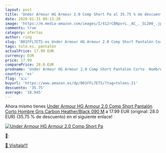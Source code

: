 ```yaml
---
layout: post
title: 'Under Armour HG Armour 2.0 Comp Short Pa al 35.75 % de descuento'
date: 2020-01-31 09:13:20
image: 'https://m.media-amazon.com/images/I/412rCBNpvrL._AC_._SL200_.jpg'
comments: true
category: ofertas
author: ring
slug: 'B01FFL7ETS-es Under Armour HG Armour 2.0 Comp Short Pantalón Corto...'
tags: tole.es, pantalón
actualPrice: 17.99 EUR
currency: EUR
price: 17.99
comparePrice: 28.0 EUR
prodname: 'Under Armour HG Armour 2.0 Comp Short Pantalón Corto  Hombre  Gris  Carbon Heather/Black 090   M'
country: 'es'
flag: '🇪🇸'
buyurl: 'https://www.amazon.es/dp/B01FFL7ETS/?tag=tolees-21'
descuento: '35.75'
average: '18.945'
---
```


Ahora mismo tienes [Under Armour HG Armour 2.0 Comp Short Pantalón Corto  Hombre  Gris  Carbon Heather/Black 090   M](https://www.amazon.es/dp/B01FFL7ETS/?tag=tolees-21) a 17.99 EUR (original: 28.0 EUR) (35.75 %  de descuento) en el siguiente enlace!

[![Under Armour HG Armour 2.0 Comp Short Pa](https://m.media-amazon.com/images/I/412rCBNpvrL._AC_._SL200_.jpg)](https://www.amazon.es/dp/B01FFL7ETS/?tag=tolees-21)

🔎:


[🛒 Visítala!!!](https://www.amazon.es/dp/B01FFL7ETS/?tag=tolees-21)
